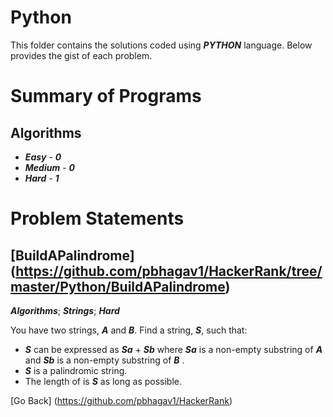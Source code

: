 # Python
This folder contains the solutions coded using **_PYTHON_** language. Below provides the gist of each problem.

# Summary of Programs
## Algorithms
  - **_Easy_**   - **_0_** 
  - **_Medium_** - **_0_** 
  - **_Hard_**   - **_1_** 

# Problem Statements

## [BuildAPalindrome] (https://github.com/pbhagav1/HackerRank/tree/master/Python/BuildAPalindrome)
**_Algorithms_**; **_Strings_**; **_Hard_**

You have two strings, **_A_** and **_B_**. Find a string, **_S_**, such that:

  - **_S_** can be expressed as **_Sa_** + **_Sb_** where **_Sa_** is a non-empty substring of **_A_** and **_Sb_** is a non-empty substring of **_B_** .
  - **_S_** is a palindromic string.
  - The length of is **_S_** as long as possible.


[Go Back] (https://github.com/pbhagav1/HackerRank)
